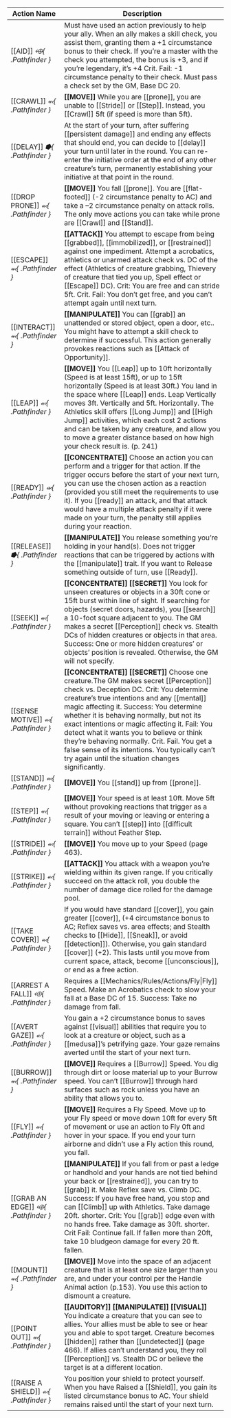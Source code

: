 | Action Name                                                                                                                                                                                       | Description                                                                                                                                                                                                                                                                                                                                                                                                                                                                                                                 |
| ------------------------------------------------------------------------------------------------------------------------------------------------------------------------------------------------- | --------------------------------------------------------------------------------------------------------------------------------------------------------------------------------------------------------------------------------------------------------------------------------------------------------------------------------------------------------------------------------------------------------------------------------------------------------------------------------------------------------------------------- |
| [[AID]] *⬲{ .Pathfinder }*                                                                                                                                                                        | Must have used an action previously to help your ally. When an ally makes a skill check, you assist them, granting them a +1 circumstance bonus to their check. If you’re a master with the check you attempted, the bonus is +3, and if you’re legendary, it’s +4 Crit. Fail: -1 circumstance penalty to their check. Must pass a check set by the GM, Base DC 20.                                                                                                                                                         |
| [[CRAWL]] *⬻{ .Pathfinder }*                                                                                                                                                                      | **[[MOVE]]** While you are [[prone]], you are unable to [[Stride]] or [[Step]]. Instead, you [[Crawl]] 5ft (if speed is more than 5ft).                                                                                                                                                                                                                                                                                                                                                                                     |
| [[DELAY]] *⭓{ .Pathfinder }*                                                                                                                                                                      | At the start of your turn, after suffering [[persistent damage]] and ending any effects that should end, you can decide to [[delay]] your turn until later in the round. You can re-enter the initiative order at the end of any other creature’s turn, permanently establishing your initiative at that point in the round.                                                                                                                                                                                                |
| [[DROP PRONE]] *⬻{ .Pathfinder }*                                                                                                                                                                 | **[[MOVE]]** You fall [[prone]]. You are [[flat-footed]] (-2 circumstance penalty to AC) and take a –2 circumstance penalty on attack rolls. The only move actions you can take while prone are [[Crawl]] and [[Stand]].                                                                                                                                                                                                                                                                                                  |
| [[ESCAPE]] *⬻{ .Pathfinder }*                                                                                                                                                                     | **[[ATTACK]]** You attempt to escape from being [[grabbed]], [[immobilized]], or [[restrained]] against one impediment. Attempt a acrobatics, athletics or unarmed attack check vs. DC of the effect (Athletics of creature grabbing, Thievery of creature that tied you up, Spell effect or [[Escape]] DC). Crit: You are free and can stride 5ft. Crit. Fail: You don’t get free, and you can’t attempt again until next turn.                                                                                              |
| [[INTERACT]] *⬻{ .Pathfinder }*                                                                                                                                                                   | **[[MANIPULATE]]** You can [[grab]] an unattended or stored object, open a door, etc.. You might have to attempt a skill check to determine if successful. This action generally provokes reactions such as [[Attack of Opportunity]].                                                                                                                                                                                                                                                                                        |
| [[LEAP]] *⬻{ .Pathfinder }*                                                                                                                                                                       | **[[MOVE]]** You [[Leap]] up to 10ft horizontally (Speed is at least 15ft), or up to 15ft horizontally (Speed is at least 30ft.) You land in the space where [[Leap]] ends. Leap Vertically moves 3ft. Vertically and 5ft. Horizontally. The Athletics skill offers [[Long Jump]] and [[High Jump]] activities, which each cost 2 actions and can be taken by any creature, and allow you to move a greater distance based on how high your check result is. (p. 241)                                                         |
| [[READY]] *⬺{ .Pathfinder }*                                                                                                                                                                      | **[[CONCENTRATE]]** Choose an action you can perform and a trigger for that action. If the trigger occurs before the start of your next turn, you can use the chosen action as a reaction (provided you still meet the requirements to use it). If you [[ready]] an attack, and that attack would have a multiple attack penalty if it were made on your turn, the penalty still applies during your reaction.                                                                                                                |
| [[RELEASE]] *⭓{ .Pathfinder }*                                                                                                                                                                    | **[[MANIPULATE]]** You release something you’re holding in your hand(s). Does not trigger reactions that can be triggered by actions with the [[manipulate]] trait. If you want to Release something outside of turn, use [[Ready]].                                                                                                                                                                                                                                                                                          |
| [[SEEK]] *⬻{ .Pathfinder }*                                                                                                                                                                       | **[[CONCENTRATE]] [[SECRET]]** You look for unseen creatures or objects in a 30ft cone or 15ft burst within line of sight. If searching for objects (secret doors, hazards), you [[search]] a 10-foot square adjacent to you. The GM makes a secret [[Perception]] check vs. Stealth DCs of hidden creatures or objects in that area. Success: One or more hidden creatures’ or objects’ position is revealed. Otherwise, the GM will not specify.                                                                              |
| [[SENSE MOTIVE]] *⬻{ .Pathfinder }*                                                                                                                                                               | **[[CONCENTRATE]] [[SECRET]]** Choose one creature.The GM makes secret [[Perception]] check vs. Deception DC. Crit: You determine creature’s true intentions and any [[mental]] magic affecting it. Success: You determine whether it is behaving normally, but not its exact intentions or magic affecting it. Fail: You detect what it wants you to believe or think they’re behaving normally. Crit. Fail. You get a false sense of its intentions. You typically can’t try again until the situation changes significantly. |
| [[STAND]] *⬻{ .Pathfinder }*                                                                                                                                                                      | **[[MOVE]]** You [[stand]] up from [[prone]].                                                                                                                                                                                                                                                                                                                                                                                                                                                                                 |
| [[STEP]] *⬻{ .Pathfinder }*                                                                                                                                                                       | **[[MOVE]]** Your speed is at least 10ft. Move 5ft without provoking reactions that trigger as a result of your moving or leaving or entering a square. You can’t [[step]] into [[difficult terrain]] without Feather Step.                                                                                                                                                                                                                                                                                                   |
| [[STRIDE]] *⬻{ .Pathfinder }*                                                                                                                                                                     | **[[MOVE]]** You move up to your Speed (page 463).                                                                                                                                                                                                                                                                                                                                                                                                                                                                            |
| [[STRIKE]] *⬻{ .Pathfinder }*                                                                                                                                                                     | **[[ATTACK]]** You attack with a weapon you’re wielding within its given range. If you critically succeed on the attack roll, you double the number of damage dice rolled for the damage pool.                                                                                                                                                                                                                                                                                                                                |
| [[TAKE COVER]] *⬻{ .Pathfinder }*                                                                                                                                                                 | If you would have standard [[cover]], you gain greater [[cover]], (+4 circumstance bonus to AC; Reflex saves vs. area effects; and Stealth checks to [[Hide]], [[Sneak]], or avoid [[detection]]). Otherwise, you gain standard [[cover]] (+2). This lasts until you move from current space, attack, become [[unconscious]], or end as a free action.                                                                                                                                                                      |
| [[ARREST A FALL]] *⬲{ .Pathfinder }*  | Requires a [[Mechanics/Rules/Actions/Fly\|Fly]] Speed. Make an Acrobatics check to slow your fall at a Base DC of 15. Success: Take no damage from fall. |                                                                                                                                                                                                                                                                                                                                                                                                                                                                                                                             |
| [[AVERT GAZE]] *⬻{ .Pathfinder }*                                                                                                                                                                     | You gain a +2 circumstance bonus to saves against [[visual]] abilities that require you to look at a creature or object, such as a [[medusa]]’s petrifying gaze. Your gaze remains averted until the start of your next turn.                                                                                                                                                                                                                                                                                                       |
| [[BURROW]] *⬻{ .Pathfinder }*                                                                                                                                                                         | **[[MOVE]]** Requires a [[Burrow]] Speed. You dig through dirt or loose material up to your Burrow speed. You can’t [[Burrow]] through hard surfaces such as rock unless you have an ability that allows you to.                                                                                                                                                                                                                                                                                                                      |
| [[FLY]] *⬻{ .Pathfinder }*                                                                                                                                                                            | **[[MOVE]]** Requires a Fly Speed. Move up to your Fly speed or move down 10ft for every 5ft of movement or use an action to Fly 0ft and hover in your space. If you end your turn airborne and didn’t use a Fly action this round, you fall.                                                                                                                                                                                                                                                                                 | 
| [[GRAB AN EDGE]] *⬲{ .Pathfinder }*                                                                                                                                                                   | **[[MANIPULATE]]** If you fall from or past a ledge or handhold and your hands are not tied behind your back or [[restrained]], you can try to [[grab]] it. Make Reflex save vs. Climb DC. Success: If you have free hand, you stop and can [[Climb]] up with Athletics. Take damage 20ft. shorter. Crit: You [[grab]] edge even with no hands free. Take damage as 30ft. shorter. Crit Fail: Continue fall. If fallen more than 20ft, take 10 bludgeon damage for every 20 ft. fallen.                                                       |
| [[MOUNT]] *⬻{ .Pathfinder }*                                                                                                                                                                          | **[[MOVE]]** Move into the space of an adjacent creature that is at least one size larger than you are, and under your control per the Handle Animal action (p.153). You use this action to dismount a creature.                                                                                                                                                                                                                                                                                                              |
| [[POINT OUT]] *⬻{ .Pathfinder }*                                                                                                                                                                      | **[[AUDITORY]] [[MANIPULATE]] [[VISUAL]]** You indicate a creature that you can see to allies. Your allies must be able to see or hear you and able to spot target. Creature becomes [[hidden]] rather than [[undetected]] (page 466). If allies can’t understand you, they roll [[Perception]] vs. Stealth DC or believe the target is at a different location.                                                                                                                                                                             |
| [[RAISE A SHIELD]] *⬻{ .Pathfinder }*                                                                                                                                                                 | You position your shield to protect yourself. When you have Raised a [[Shield]], you gain its listed circumstance bonus to AC. Your shield remains raised until the start of your next turn.                                                                                                                                                                                                                                                                                                                                    |
